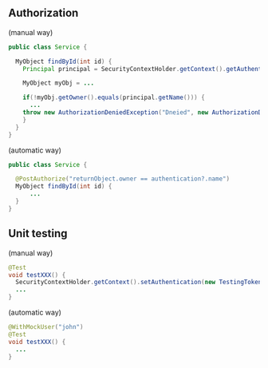 ## Authorization

(manual way)
```java
public class Service {

  MyObject findById(int id) {
    Principal principal = SecurityContextHolder.getContext().getAuthentication();

    MyObject myObj = ...

    if(!myObj.getOwner().equals(principal.getName())) {
      ...
    throw new AuthorizationDeniedException("Dneied", new AuthorizationDecision(false));
    }
  }
}
```

(automatic way)
```java
public class Service {

  @PostAuthorize("returnObject.owner == authentication?.name")
  MyObject findById(int id) {
      ...
  }
}
```

## Unit testing

(manual way)
```java
@Test
void testXXX() {
  SecurityContextHolder.getContext().setAuthentication(new TestingTokenAuthentication("john", "credentials", "ROLE_USER"));
  ...
}
```

(automatic way)
```java
@WithMockUser("john")
@Test
void testXXX() {
  ...
}
```

